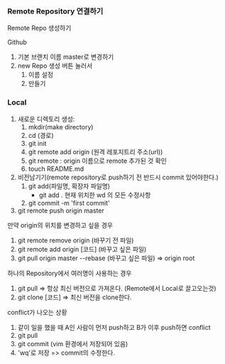 ### Remote Repository 연결하기

Remote Repo 생성하기

Github

1. 기본 브랜치 이름 master로 변경하기
2. new Repo 생성 버튼 눌러서
   1. 이름 설정
   2. 만들기

### Local

1. 새로운 디렉토리 생성:
   1. mkdir(make directory)
   2. cd (경로)
   3. git init
   4. git remote add origin (원격 레포지트리 주소(url))
   5. git remote : origin 이름으로 remote 추가된 것 확인
   6. touch README.md
2. 비전남기기(remote repository로 push하기 전 반드시 commit 있어야한다.)
   1. git add(파일명, 확장자 파일명)
      * git add . 현재 위치한 wd 의 모든 수정사항
   2. git commit -m 'first commit'
3. git remote push origin master

만약 origin의 위치를 변경하고 싶을 경우
1. git remote remove origin (바꾸기 전 파일)
2. git remote add origin [코드] (바꾸고 싶은 파일)
3. git pull origin master --rebase (바꾸고 싶은 파일) => origin root

하나의 Repository에서 여러명이 사용하는 경우
1. git pull => 항상 최신 버전으로 가져온다. (Remote에서 Local로 끌고오는것)
2. git clone [코드] => 최신 버전을 clone한다.

conflict가 나오는 상황
1. 같이 일을 했을 때 A인 사람이 먼저 push하고 B가 이후 push하면 conflict
2. git pull
3. git commit (vim 환경에서 저장되어 있음) 
4. 'wq'로 저장 => commit의 수정한다.